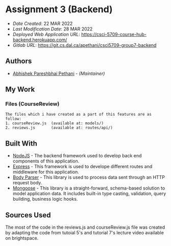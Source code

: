 # Assignment 3 (Backend)

* *Date Created*: 22 MAR 2022
* *Last Modification Date*: 28 MAR 2022
* *Deployed Web Application URL*: <https://csci-5709-course-hub-backend.herokuapp.com/>
* *Gitlab URL*: <https://git.cs.dal.ca/apethani/csci5709-group7-backend>

## Authors

* [Abhishek Pareshbhai Pethani](ab823206@dal.ca) - *(Maintainer)*

## My Work

### Files (CourseReview)
```
The files which i have created as a part of this features are as follow:
1. courseReview.js  (available at: models/)
2. reviews.js       (available at: routes/api/)
```

## Built With

- [NodeJS](https://nodejs.org/en/docs/) - The backend framework used to develop back end components of this application.
- [Express](https://expressjs.com/en/starter/installing.html) - This framework is used to develope different routes and middleware for this application.
- [Body Parser](http://expressjs.com/en/resources/middleware/body-parser.html) - This library is used to process data sent through an HTTP request body.
- [Mongoose](https://mongoosejs.com/) - This library is a straight-forward, schema-based solution to model application data. It includes built-in type casting, validation, query building, business logic hooks.

## Sources Used

The most of the code in the reviews.js and courseReview.js file was created by adapting the code from tutoial 5's and tutorial 7's lecture video available on brightspace.